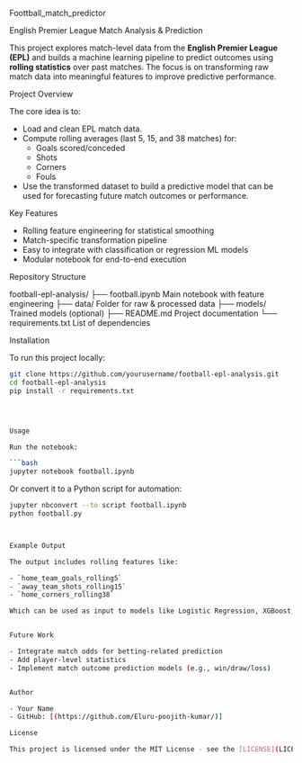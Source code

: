 Foottball_match_predictor

English Premier League Match Analysis & Prediction

This project explores match-level data from the **English Premier League (EPL)** and builds a machine learning pipeline to predict outcomes using **rolling statistics** over past matches. The focus is on transforming raw match data into meaningful features to improve predictive performance.

Project Overview

The core idea is to:

- Load and clean EPL match data.
- Compute rolling averages (last 5, 15, and 38 matches) for:
  - Goals scored/conceded
  - Shots
  - Corners
  - Fouls
- Use the transformed dataset to build a predictive model that can be used for forecasting future match outcomes or performance.



Key Features

- Rolling feature engineering for statistical smoothing
- Match-specific transformation pipeline
- Easy to integrate with classification or regression ML models
- Modular notebook for end-to-end execution


 Repository Structure


football-epl-analysis/
├── football.ipynb            Main notebook with feature engineering
├── data/                     Folder for raw & processed data
├── models/                   Trained models (optional)
├── README.md                 Project documentation
└── requirements.txt          List of dependencies




Installation

To run this project locally:

```bash
git clone https://github.com/yourusername/football-epl-analysis.git
cd football-epl-analysis
pip install -r requirements.txt




Usage

Run the notebook:

```bash
jupyter notebook football.ipynb
```

Or convert it to a Python script for automation:

```bash
jupyter nbconvert --to script football.ipynb
python football.py



Example Output

The output includes rolling features like:

- `home_team_goals_rolling5`
- `away_team_shots_rolling15`
- `home_corners_rolling38`

Which can be used as input to models like Logistic Regression, XGBoost, etc.


Future Work

- Integrate match odds for betting-related prediction
- Add player-level statistics
- Implement match outcome prediction models (e.g., win/draw/loss)


Author

- Your Name
- GitHub: [(https://github.com/Eluru-poojith-kumar/)]

License

This project is licensed under the MIT License - see the [LICENSE](LICENSE) file for details.

